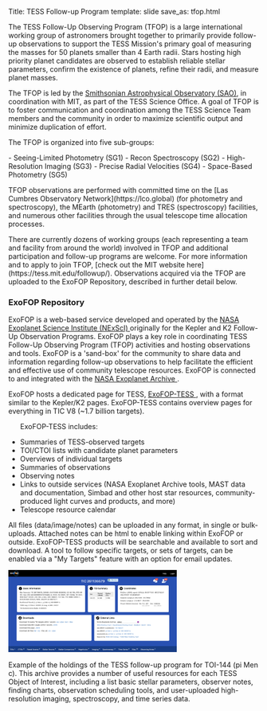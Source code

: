 Title: TESS Follow-up Program
template: slide
save_as: tfop.html


<p>The TESS Follow-Up Observing Program (TFOP) is a large international working group of astronomers brought together to primarily provide follow-up observations to support the TESS Mission's primary goal of measuring the masses for 50 planets smaller than 4 Earth radii. Stars hosting high priority planet candidates are observed to establish reliable stellar parameters, confirm the existence of planets, refine their radii, and measure planet masses.</p>
<p>The TFOP is led by the <a href = "https://www.cfa.harvard.edu"> Smithsonian Astrophysical Observatory (SAO)</a>, in coordination with MIT, as part of the TESS Science Office. A goal of TFOP is to foster communication and coordination among the TESS Science Team members and the community in order to maximize scientific output and minimize duplication of effort. </p>
<p>The TFOP is organized into five sub-groups: </p>
  - Seeing-Limited Photometry (SG1)
  - Recon Spectroscopy (SG2)
  - High-Resolution Imaging (SG3)
  - Precise Radial Velocities (SG4)
  - Space-Based Photometry (SG5)
<p>TFOP observations are performed with committed time on the [Las Cumbres Observatory Network](https://lco.global) (for photometry and spectroscopy), the MEarth (photometry) and TRES (spectroscopy) facilities, and numerous other facilities through the usual telescope time allocation processes. </p>
<p>There are currently dozens of working groups (each representing a team and facility from around the world) involved in TFOP and additional participation and follow-up programs are welcome. For more information and to apply to join TFOP, [check out the MIT website here](https://tess.mit.edu/followup/).
Observations acquired via the TFOP are uploaded to the ExoFOP Repository, described in further detail below.</p>


### ExoFOP Repository
<p>ExoFOP is a web-based service developed and operated by the <a href = 'http://nexsci.caltech.edu'> NASA Exoplanet Science Institute (NExScI) </a> originally for the Kepler and K2 Follow-Up Observation Programs. ExoFOP plays a key role in coordinating TESS Follow-Up Observing Program (TFOP) activities and hosting observations and tools. ExoFOP is a 'sand-box' for the community to share data and information regarding follow-up observations to help facilitate the efficient and effective use of community telescope resources. ExoFOP is connected to and integrated with the <a href = 'https://exoplanetarchive.ipac.caltech.edu'> NASA Exoplanet Archive </a>.</p>
<p>ExoFOP hosts a dedicated page for TESS, <a href = 'https://exofop.ipac.caltech.edu/tess/'> ExoFOP-TESS </a>, with a format similar to the Kepler/K2 pages. ExoFOP-TESS contains overview pages for everything in TIC V8 (~1.7 billion targets).
<ul>ExoFOP-TESS includes:</p>
  <li>Summaries of TESS-observed targets</li>
  <li>TOI/CTOI lists with candidate planet parameters</li>
  <li>Overviews of individual targets</li>
  <li>Summaries of observations</li>
  <li>Observing notes</li>
  <li>Links to outside services (NASA Exoplanet Archive tools, MAST data and documentation, Simbad and other host star resources, community-produced light curves and products, and more)</li>
  <li>Telescope resource calendar</li>
</ul> 
<p>All files (data/image/notes) can be uploaded in any format, in single or bulk-uploads. Attached notes can be html to enable linking within ExoFOP or outside. ExoFOP-TESS products will be searchable and available to sort and download. A tool to follow specific targets, or sets of targets, can be enabled via a "My Targets" feature with an option for email updates.</p>
<!--<br/><img class="img-responsive" style="max-width:67%;" src="https://heasarc.gsfc.nasa.gov/docs/tess/images/data/exoFOP_figures.png"><figcaption>Examples of supporting follow-up observation results that can be uploaded to ExoFOP. Image Credit: D. Ciardi/NexScI</figcaption><br/>-->

<img class="img-responsive" style="max-width: 67%;" src="images/pages/tfop_screenshot.png"><figcaption>Example of the holdings of the TESS follow-up program for TOI-144 (pi Men c). This archive provides a number of useful resources for each TESS Object of Interest, including a list basic stellar parameters, observer notes, finding charts, observation scheduling tools, and user-uploaded high-resolution imaging, spectroscopy, and time series data.</figcaption></img>

